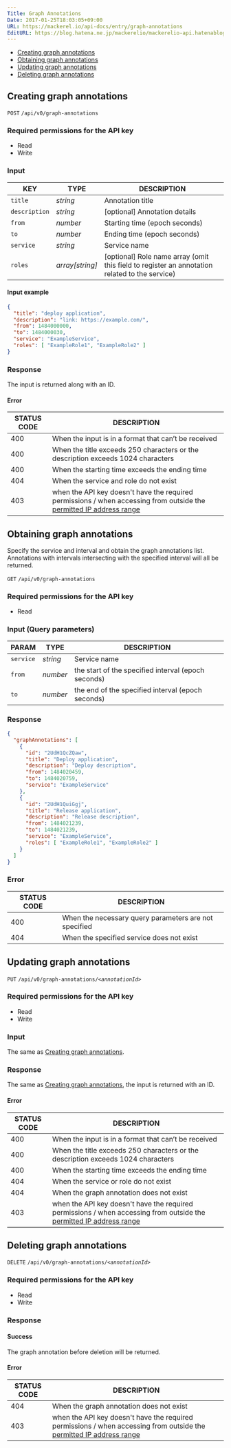```yaml
---
Title: Graph Annotations
Date: 2017-01-25T18:03:05+09:00
URL: https://mackerel.io/api-docs/entry/graph-annotations
EditURL: https://blog.hatena.ne.jp/mackerelio/mackerelio-api.hatenablog.mackerel.io/atom/entry/10328749687209882920
---
```


<ul class="internal-nav">
  <li><a href="#create">Creating graph annotations</a></li>
  <li><a href="#get">Obtaining graph annotations</a></li>
  <li><a href="#update">Updating graph annotations</a></li>
  <li><a href="#delete">Deleting graph annotations</a></li>
</ul>


<h2 id="create">Creating graph annotations</h2>
<p class="type-post">
  <code>POST</code>
  <code>/api/v0/graph-annotations</code>
</p>

### Required permissions for the API key

<ul class="api-key">
  <li class="label-read">Read</li>
  <li class="label-write">Write</li>
</ul>

### Input

| KEY             | TYPE            | DESCRIPTION                        |
| ------------    | --------------- | ---------------------------------- |
| `title`         | *string*        | Annotation title                   |
| `description`   | *string*        | [optional] Annotation details      |
| `from`          | *number*        | Starting time (epoch seconds)      |
| `to`            | *number*        | Ending time (epoch seconds)        |
| `service`       | *string*        | Service name                       |
| `roles`         | *array[string]* | [optional] Role name array (omit this field to register an annotation related to the service) |

#### Input example
```json
{
  "title": "deploy application",
  "description": "link: https://example.com/",
  "from": 1484000000,
  "to": 1484000030,
  "service": "ExampleService",
  "roles": [ "ExampleRole1", "ExampleRole2" ]
}
```

### Response
The input is returned along with an ID.

#### Error

<table class="default api-error-table">
  <thead>
    <tr>
      <th class="status-code">STATUS CODE</th>
      <th class="description">DESCRIPTION</th>
    </tr>
  </thead>
  <tbody>
    <tr>
      <td>400</td>
      <td>When the input is in a format that can’t be received</td>
    </tr>
    <tr>
      <td>400</td>
      <td>When the title exceeds 250 characters or the description exceeds 1024 characters</td>
    </tr>
    <tr>
      <td>400</td>
      <td>When the starting time exceeds the ending time</td>
    </tr>
    <tr>
      <td>404</td>
      <td>When the service and role do not exist</td>
    </tr>
    <tr>
      <td>403</td>
      <td>when the API key doesn't have the required permissions / when accessing from outside the <a href="https://mackerel.io/docs/entry/faq/organization/ip-restriction" target="_blank">permitted IP address range</a></td>
    </tr>
  </tbody>
</table>

<h2 id="get">Obtaining graph annotations</h2>

Specify the service and interval and obtain the graph annotations list. Annotations with intervals intersecting with the specified interval will all be returned.

<p class="type-get">
  <code>GET</code>
  <code>/api/v0/graph-annotations</code>
</p>

### Required permissions for the API key

<ul class="api-key border-none">
  <li class="label-read">Read</li>
</ul>

### Input (Query parameters)

| PARAM     | TYPE     | DESCRIPTION                                  |
| --------- | -------- | -------------------------------------------- |
| `service` | *string* | Service name                                   |
| `from`    | *number* | the start of the specified interval (epoch seconds) |
| `to`      | *number* | the end of the specified interval (epoch seconds) |

### Response

```json
{
  "graphAnnotations": [
    {
      "id": "2UdH1QcZQaw",
      "title": "Deploy application",
      "description": "Deploy description",
      "from": 1484020459,
      "to": 1484020759,
      "service": "ExampleService"
    },
    {
      "id": "2UdH1QuiGgj",
      "title": "Release application",
      "description": "Release description",
      "from": 1484021239,
      "to": 1484021239,
      "service": "ExampleService",
      "roles": [ "ExampleRole1", "ExampleRole2" ]
    }
  ]
}
```

### Error

<table class="default api-error-table">
  <thead>
    <tr>
      <th class="status-code">STATUS CODE</th>
      <th class="description">DESCRIPTION</th>
    </tr>
  </thead>
  <tbody>
    <tr>
      <td>400</td>
      <td>When the necessary query parameters are not specified</td>
    </tr>
    <tr>
      <td>404</td>
      <td>When the specified service does not exist</td>
    </tr>
  </tbody>
</table>

<h2 id="update">Updating graph annotations</h2>

<p class="type-put">
  <code>PUT</code>
  <code>/api/v0/graph-annotations/<em>&lt;annotationId&gt</em></code>
</p>

### Required permissions for the API key

<ul class="api-key">
  <li class="label-read">Read</li>
  <li class="label-write">Write</li>
</ul>

### Input

The same as [Creating graph annotations](#create).

### Response

The same as [Creating graph annotations](#create), the input is returned with an ID.

#### Error

<table class="default api-error-table">
  <thead>
    <tr>
      <th class="status-code">STATUS CODE</th>
      <th class="description">DESCRIPTION</th>
    </tr>
  </thead>
  <tbody>
    <tr>
      <td>400</td>
      <td>When the input is in a format that can’t be received</td>
    </tr>
    <tr>
      <td>400</td>
      <td>When the title exceeds 250 characters or the description exceeds 1024 characters</td>
    </tr>
    <tr>
      <td>400</td>
      <td>When the starting time exceeds the ending time</td>
    </tr>
    <tr>
      <td>404</td>
      <td>When the service or role do not exist</td>
    </tr>
    <tr>
      <td>404</td>
      <td>When the graph annotation does not exist</td>
    </tr>
    <tr>
      <td>403</td>
      <td>when the API key doesn't have the required permissions / when accessing from outside the <a href="https://mackerel.io/docs/entry/faq/organization/ip-restriction" target="_blank">permitted IP address range</a></td>
    </tr>
  </tbody>
</table>

<h2 id="delete">Deleting graph annotations</h2>

<p class="type-delete">
  <code>DELETE</code>
  <code>/api/v0/graph-annotations/<em>&lt;annotationId&gt</em></code>
</p>

### Required permissions for the API key

<ul class="api-key">
  <li class="label-read">Read</li>
  <li class="label-write">Write</li>
</ul>

### Response

#### Success

The graph annotation before deletion will be returned.

#### Error

<table class="default api-error-table">
  <thead>
    <tr>
      <th class="status-code">STATUS CODE</th>
      <th class="description">DESCRIPTION</th>
    </tr>
  </thead>
  <tbody>
    <tr>
      <td>404</td>
      <td>When the graph annotation does not exist</td>
    </tr>
    <tr>
      <td>403</td>
      <td>when the API key doesn't have the required permissions / when accessing from outside the <a href="https://mackerel.io/docs/entry/faq/organization/ip-restriction" target="_blank">permitted IP address range</a></td>
    </tr>
  </tbody>
</table>
